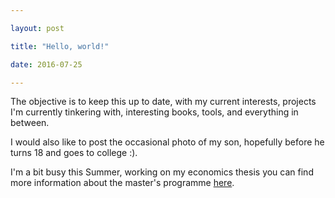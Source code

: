 ```yaml
---

layout: post

title: "Hello, world!"

date: 2016-07-25

---
```


The objective is to keep this up to date, with my current interests, projects I'm currently tinkering with, interesting books, tools, and everything in between.

I would also like to post the occasional photo of my son, hopefully before he turns 18 and goes to college :).

I'm a bit busy this Summer, working on my economics thesis you can find more information about the master's programme [here](https://aquila4.iseg.ulisboa.pt/aquila/publico/showDegreeSite.do?method=showDescription&degreeID=282&contentContextPath_PATH=/cursos/emf&locale=en).
